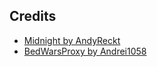 ## Credits
- [Midnight by AndyReckt](https://github.com/AndyReckt/Midnight)
- [BedWarsProxy by Andrei1058](https://github.com/andrei1058/BedWarsProxy)